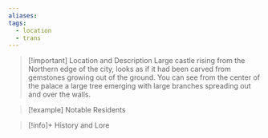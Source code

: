 ```yaml
---
aliases: 
tags:
  - location
  - trans
---
```

>[!important] Location and Description
>Large castle rising from the Northern edge of the city, looks as if it had been carved from gemstones growing out of the ground. You can see from the center of the palace a large tree emerging with large branches spreading out and over the walls.

> [!example] Notable Residents

> [!info]+ History and Lore

